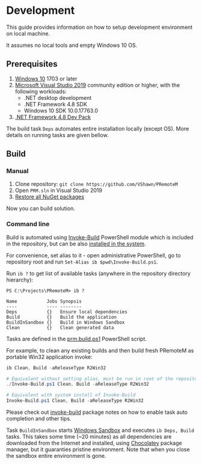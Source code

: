 # Development

This guide provides information on how to setup development environment on local machine.

It assumes no local tools and empty Windows 10 OS.

## Prerequisites

1. [Windows 10] 1703 or later
2. [Microsoft Visual Studio 2019] community edition or higher, with the following workloads:
    - .NET desktop development
    - .NET Framework 4.8 SDK
    - Windows 10 SDK 10.0.17763.0
1. [.NET Framework 4.8 Dev Pack](https://dotnet.microsoft.com/download/dotnet-framework/net48)

The build task `Deps` automates entire installation locally (except OS). More details on running tasks are given bellow.


## Build

### Manual

1. Clone repository: `git clone https://github.com/VShawn/PRemoteM`
2. Open `PRM.sln` in Visual Studio 2019
3. [Restore all NuGet packages](https://docs.microsoft.com/en-us/nuget/consume-packages/package-restore#restore-packages-manually-using-visual-studio)

Now you can build solution.

### Command line

Build is automated using [Invoke-Build] PowerShell module which is included in the repository, but can be also [installed in the system](https://github.com/nightroman/Invoke-Build#install-as-module).

For convenience, set alias to it - open administrative PowerShell, go to repository root and run `Set-Alias ib $pwd\Invoke-Build.ps1`.

Run `ib ?` to get list of available tasks (anywhere in the repository directory hierarchy):

```
PS C:\Projects\PRemoteM> ib ?

Name           Jobs Synopsis
----           ---- --------
Deps           {}   Ensure local dependencies
Build          {}   Build the application
BuildInSandbox {}   Build in Windows Sandbox
Clean          {}   Clean generated data

```

Tasks are defined in the [prm.build.ps1] PowerShell script.

For example, to clean any existing builds and then build fresh PRemoteM as portable Win32 application invoke:

```ps1
ib Clean, Build -aReleaseType R2Win32

# Equivalent without setting alias, must be run in root of the repository
./Invoke-Build.ps1 Clean, Build -aReleaseType R2Win32

# Equivalent with system install of Invoke-Build
Invoke-Build.ps1 Clean, Build -aReleaseType R2Win32
```

Please check out [invoke-build](https://chocolatey.org/packages/invoke-build) package notes on how to enable task auto completion and other tips.

Task `BuildInSandbox` starts [Windows Sandbox] and executes `ib Deps, Build` tasks. This takes some time (~20 minutes) as all dependencies are downloaded from the Internet and installed, using [Chocolatey] package manager, but it guaranties pristine environment. Note that when you close the sandbox entire environment is gone.

[Microsoft Visual Studio 2019]: https://visualstudio.microsoft.com/vs
[Windows 10]:       https://www.microsoft.com/en-us/software-download/windows10
[Invoke-Build]:     https://github.com/nightroman/Invoke-Build
[Windows Sandbox]:  https://docs.microsoft.com/en-us/windows/security/threat-protection/windows-sandbox/windows-sandbox-overview
[Chocolatey]:       http://chocolatey.org
[prm.build.ps1]:    https://github.com/VShawn/PRemoteM/blob/dev/prm.build.ps1